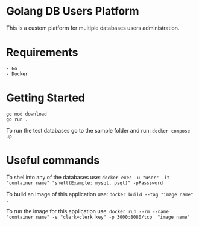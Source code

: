 # Golang DB Users Platform

This is a custom platform for multiple databases users administration.

# Requirements

    - Go
    - Docker

# Getting Started

    go mod download
    go run .

To run the test databases go to the sample folder and run: `docker compose up`

# Useful commands

To shel into any of the databases use: `docker exec -u "user" -it "container name" "shell(Example: mysql, psql)" -pPasssword`

To build an image of this application use: `docker build --tag "image name" .`

To run the image for this application use: `docker run --rm --name "container name" -e "clerk=clerk key" -p 3000:8080/tcp  "image name" `
